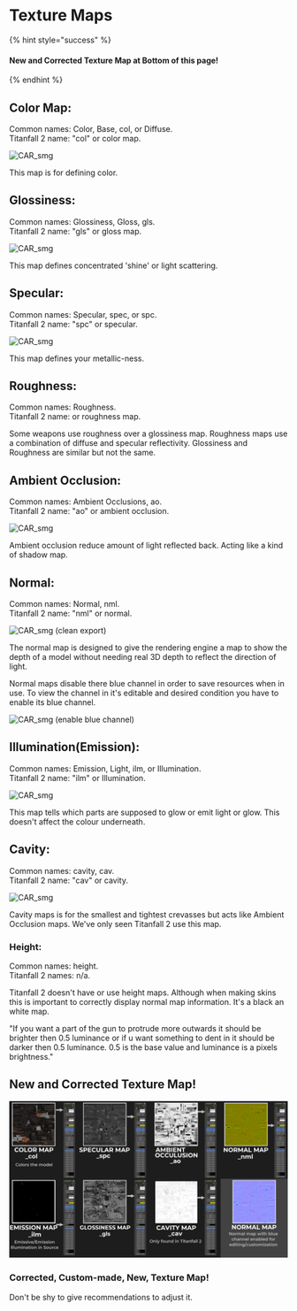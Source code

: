 # Texture Maps

{% hint style="success" %}
#### New and Corrected Texture Map at Bottom of this page!
{% endhint %}

## Color Map:

Common names: Color, Base, col, or Diffuse. \
Titanfall 2 name: "col" or color map.

![CAR\_smg](../.gitbook/assets/CAR\_smg\_col.png)

This map is for defining color.

## Glossiness:

Common names: Glossiness, Gloss, gls.\
Titanfall 2 name: "gls" or gloss map.

![CAR\_smg](../.gitbook/assets/CAR\_smg\_gls.png)

This map defines concentrated 'shine' or light scattering.

## Specular:

Common names: Specular, spec, or spc.\
Titanfall 2 name: "spc" or specular.

![CAR\_smg](../.gitbook/assets/CAR\_smg\_spc.png)

This map defines your metallic-ness.

## Roughness:

Common names: Roughness.\
Titanfall 2 name: or roughness map.

Some weapons use roughness over a glossiness map. Roughness maps use a combination of diffuse and specular reflectivity. Glossiness and Roughness are similar but not the same.

## Ambient Occlusion:

Common names: Ambient Occlusions, ao.\
Titanfall 2 name: "ao" or ambient occlusion.

![CAR\_smg](../.gitbook/assets/CAR\_smg\_ao.png)

Ambient occlusion reduce amount of light reflected back. Acting like a kind of shadow map.

## Normal:

Common names: Normal, nml.\
Titanfall 2 name: "nml" or normal.

![CAR\_smg (clean export)](../.gitbook/assets/CAR\_smg\_nml.png)

The normal map is designed to give the rendering engine a map to show the depth of a model without needing real 3D depth to reflect the direction of light.

Normal maps disable there blue channel in order to save resources when in use. To view the channel in it's editable and desired condition you have to enable its blue channel.&#x20;

![CAR\_smg (enable blue channel)](../.gitbook/assets/CAR\_smg\_nml\(butblue\).png)

## Illumination(Emission):

Common names: Emission, Light, ilm, or Illumination.\
Titanfall 2 name: "ilm" or Illumination.

![CAR\_smg](../.gitbook/assets/CAR\_smg\_ilm.png)

This map tells which parts are supposed to glow or emit light or glow. This doesn't affect the colour underneath.

## Cavity:

Common names: cavity, cav.\
Titanfall 2 name: "cav" or cavity.

![CAR\_smg](../.gitbook/assets/CAR\_smg\_cav.png)

Cavity maps is for the smallest and tightest crevasses but acts like Ambient Occlusion maps. We've only seen Titanfall 2 use this map.

### Height:

Common names: height.\
Titanfall 2 names: n/a.

Titanfall 2 doesn't have or use height maps. Although when making skins this is important to correctly display normal map information. It's a black an white map.&#x20;

"If you want a part of the gun to protrude more outwards it should be brighter then 0.5 luminance or if u want something to dent in it should be darker then 0.5 luminance. 0.5 is the base value and luminance is a pixels brightness."

## New and Corrected Texture Map!

![](../.gitbook/assets/texturemap.png)

### Corrected, Custom-made, New, Texture Map!&#x20;

Don't be shy to give recommendations to adjust it.
